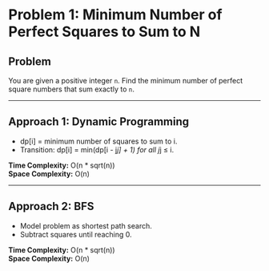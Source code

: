 # Problem 1: Minimum Number of Perfect Squares to Sum to N

## Problem
You are given a positive integer `n`. Find the minimum number of perfect square numbers that sum exactly to `n`.

---

## Approach 1: Dynamic Programming
- dp[i] = minimum number of squares to sum to i.
- Transition: dp[i] = min(dp[i - j*j] + 1) for all j*j ≤ i.

**Time Complexity:** O(n * sqrt(n))  
**Space Complexity:** O(n)

---

## Approach 2: BFS
- Model problem as shortest path search.
- Subtract squares until reaching 0.

**Time Complexity:** O(n * sqrt(n))  
**Space Complexity:** O(n)
